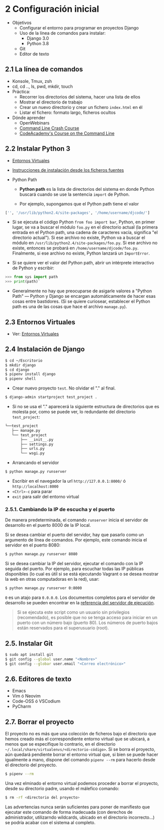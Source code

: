 # 2 Configuración inicial

- Objetivos 
  - Configurar el entorno para programar en proyectos Django
  - Uso de la línea de comandos para instalar: 
    - Django 3.0
    - Python 3.8
  - Git
  - Editor de texto

## 2.1 La línea de comandos

- Konsole, Tmux, zsh
- cd, cd .., ls, pwd, mkdir, touch
- Práctica: 
  - Recorrer los directorios del sistema, hacer una lista de ellos
  - Mostrar el directorio de trabajo
  - Crear un nuevo directorio y crear un fichero `index.html` en él
  - Listar el fichero: formato largo, ficheros ocultos
- Dónde aprender 
  - OpenWebinars
  - [Command Line Crash Course](https://learnpythonthehardway.org/book/appendixa.html)
  - [CodeAcademy's Course on the Command Line](https://www.codecademy.com/learn/learn-the-command-line)

## 2.2 Instalar Python 3

- [Entornos Virtuales](https://mentecatodev.github.io/intermezzo/entornos_virtuales/)

- [Instrucciones de instalación desde los ficheros fuentes](https://solarianprogrammer.com/2017/06/30/building-python-ubuntu-wsl-debian/)

- Python Path
  
  - **Python path** es la lista de directorios del sistema en donde Python buscará cuando se use la sentencia `import` de Python.
  
  - Por ejemplo, supongamos que el Python path tiene el valor 
    
```python
['', '/usr/lib/python2.4/site-packages', '/home/username/djcode/']
```

  - Si se ejecuta el código Python `from foo import bar`, Python, en primer lugar, se va a buscar el módulo `foo.py` en el directorio actual (la primera entrada en el Python path, una cadena de caracteres vacía, significa "el directorio actual"). Si ese archivo no existe, Python va a buscar el módulo en `/usr/lib/python2.4/site-packages/foo.py`. Si ese archivo no existe, entonces se probará en `/home/username/djcode/foo.py`. Finalmente, si ese archivo no existe, Python lanzará un `ImportError`.
  
  - Si se quiere ver el valor del Python path, abrir un intérprete interactivo de Python y escribir:
```python
>>> from sys import path
>>> print(path)`
```
  - Generalmente no hay que preocuparse de asigarle valores a "Python Path" — Python y Django se encargan automáticamente de hacer esas cosas entre bastidores. (Si se quiere curiosear, establecer el Python path es una de las cosas que hace el archivo `manage.py`).

## 2.3 Entornos Virtuales

- Ver: [Entornos Virtuales](https://mentecatodev.github.io/intermezzo/entornos_virtuales/)

## 2.4 Instalación de Django

```bash
$ cd ~/Escritorio
$ mkdir django
$ cd django
$ pipenv install django
$ pipenv shell
```

- Crear nuevo proyecto `test`. No olvidar el "." al final.

```bash
$ django-admin startproject test_project .
```

- Si no se usa el "." aparecerá la siguiente estructura de directorios que es molesta por, como se puede ver, lo redundante del directorio `test_project`:

```bash
└──test_project
   ├── manage.py
   └── test_project
       ├── __init__.py
       ├── settings.py
       ├── urls.py
       └── wsgi.py
```

- Arrancando el servidor

```bash
$ python manage.py runserver
```

- Escribir en el navegador la url `http://127.0.0.1:8000/` ó `http://localhost:8000`
- `<Ctrl>-c` para parar
- `exit` para salir del entorno virtual

### 2.5.1. Cambiando la IP de escucha y el puerto

De manera predeterminada, el comando `runserver` inicia el servidor de desarrollo en el puerto 8000 de la IP local.

Si se desea cambiar el puerto del servidor, hay que pasarlo como un argumento de línea de comandos. Por ejemplo, este comando inicia el servidor en el puerto 8080:

```bash
$ python manage.py runserver 8080
```

Si se desea cambiar la IP del servidor, ejecutar el comando con la IP seguida del puerto. Por ejemplo, para escuchar todas las IP públicas disponibles (lo cual es útil si se está ejecutando Vagrant o se desea mostrar la web en otras computadoras en la red), usar:

```bash
$ python manage.py runserver 0:8000
```

`0` es un atajo para `0.0.0.0`. Los documentos completos para el servidor de desarrollo se pueden encontrar en la [referencia del servidor de ejecución](https://docs.djangoproject.com/en/3.0/ref/django-admin/#runserver).

> Si se ejecuta este script como un usuario sin privilegios (recomendado), es posible que no se tenga acceso para iniciar en un puerto con un número bajo (puerto 80). Los números de puerto bajos están reservados para el superusuario (root).

## 2.5. Instalar Git

```bash
$ sudo apt install git
$ git config --global user.name "<Nombre>"
$ git config --globar user.email "<Correo electrónico>"
```

## 2.6. Editores de texto

- Emacs
- Vim ó Neovim
- Code-OSS ó VSCodium
- PyCharm

## 2.7. Borrar el proyecto

El proyecto no es más que una colección de ficheros bajo el directorio que hemos creado más el correspondiente entorno virtual que se ubicará, a menos que se especifique lo contrario, en el directorio `~/.local/share/virtualenvs/<directorio-código>`. Si se borra el proyecto, aún quedará pendiente borrar el entorno virtual que, si bien se puede hacer igualmente a mano, dispone del comando `pipenv --rm` para hacerlo desde el directorio del proyecto.

```bash
$ pipenv --rm
```

Una vez elminado el entorno virtual podemos proceder a borrar el proyecto, desde su directorio padre, usando el málefico comando: 

```bash
$ rm -rf <directorio del proyecto>
```

Las advertencias nunca serán suficientes para poner de manifiesto que ejecutar este comando de forma inadecuada (con derechos de administrador, utilizarndo wildcards, ubicado en el directorio incorrecto...) se podría acabar con el sistema al completo.
